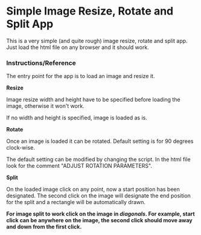# Simple Image Resize, Rotate and Split App

This is a very simple (and quite rough) image resize, rotate and split app. Just load the html file on any browser and it should work.

### Instructions/Reference

The entry point for the app is to load an image and resize it.

**Resize**

Image resize width and height have to be specified before loading the image, otherwise it won't work.

If no width and height is specified, image is loaded as is.

**Rotate**

Once an image is loaded it can be rotated. Default setting is for 90 degrees clock-wise. 

The default setting can be modified by changing the script. In the html file look for the comment "ADJUST ROTATION PARAMETERS". 

**Split**

On the loaded image click on any point, now a start position has been designated. The second click on the image will designate the end position for the split and a rectangle will be automatically drawn.

**For image split to work click on the image in *diagonals*. For example, start click can be anywhere on the image, the second click should move away and down from the first click.**
